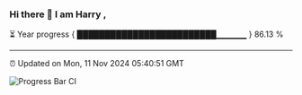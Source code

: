 ### Hi there 👋 I am Harry , 

⏳ Year progress { █████████████████████████▁▁▁▁▁ } 86.13 %

---

⏰ Updated on Mon, 11 Nov 2024 05:40:51 GMT

![Progress Bar CI](https://github.com/duykhang68/duykhang68/workflows/Progress%20Bar%20CI/badge.svg)
